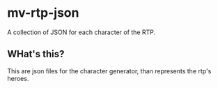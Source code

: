 # mv-rtp-json
A collection of JSON for each character of the RTP.

## WHat's this?
This are json files for the character generator, than represents the rtp's heroes.
